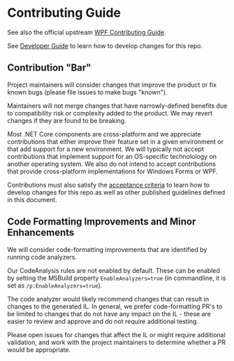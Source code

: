 # Contributing Guide

See also the official upstream [WPF Contributing Guide](https://github.com/dotnet/wpf/blob/main/Documentation/contributing.md).

See [Developer Guide](developer-guide.md) to learn how to develop changes for this repo.

## Contribution "Bar"

Project maintainers will consider changes that improve the product or fix known bugs (please file issues to make bugs "known").

Maintainers will not merge changes that have narrowly-defined benefits due to compatibility risk or complexity added to the product. We may revert changes if they are found to be breaking.

Most .NET Core components are cross-platform and we appreciate contributions that either improve their feature set in a given environment or that add support for a new environment. We will typically not accept contributions that implement support for an OS-specific technolology on another operating system.  We also do not intend to accept contributions that provide cross-platform implementations for Windows Forms or WPF.

Contributions must also satisfy the [acceptance criteria](acceptance_criteria.md) to learn how to develop changes for this repo.as well as other published guidelines defined in this document.

## Code Formatting Improvements and Minor Enhancements

We will consider code-formatting improvements that are identified by running code analyzers.

Our CodeAnalysis rules are not enabled by default. These can be enabled by setting the MSBuild property `EnableAnalyzers=true` (in commandline, it is set as `/p:EnableAnalyzers=true`).  

The code analyzer would likely recommend changes that can result in changes to the generated IL. In general, we prefer code-formatting PR's to be limited to changes that do not have any impact on the IL - these are easier to review and approve and do not require additional testing. 

Please open issues for changes that affect the IL or might require additional validation, and work with the project maintainers to determine whether a PR would be appropriate.

